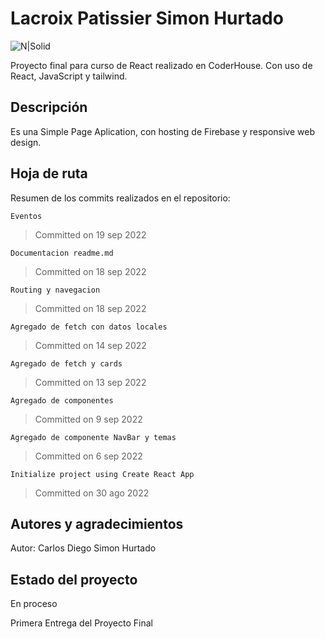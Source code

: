 # Lacroix Patissier Simon Hurtado

![N|Solid](https://i.ibb.co/JtvQzfT/Creamos-soluciones-inteligentes-2-removebg-preview.png)

Proyecto final para curso de React realizado en CoderHouse. Con uso de React, JavaScript y tailwind.

## Descripción

Es una Simple Page Aplication, con hosting de Firebase y responsive web design.

## Hoja de ruta

Resumen de los commits realizados en el repositorio:

`Eventos`
>Committed on 19 sep 2022

`Documentacion readme.md`
>Committed on 18 sep 2022

`Routing y navegacion`
>Committed on 18 sep 2022

`Agregado de fetch con datos locales`
>Committed on 14 sep 2022

`Agregado de fetch y cards`
>Committed on 13 sep 2022

`Agregado de componentes`
>Committed on 9 sep 2022

`Agregado de componente NavBar y temas`
>Committed on 6 sep 2022

`Initialize project using Create React App`
>Committed on 30 ago 2022

## Autores y agradecimientos

Autor: Carlos Diego Simon Hurtado

## Estado del proyecto

En proceso

Primera Entrega del Proyecto Final